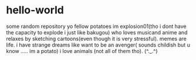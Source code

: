 # hello-world
some random repository
yo fellow potatoes
im explosion01(tho i dont have the capacity to explode i just like bakugou) who loves musicand anime and relaxes by sketching cartoons(even though it is very stressful). 
memes are life.
i have strange dreams like want to be an avenger( sounds childish but u know ..... im a potato)
i love animals (not all of them tho).
(^._.^)

